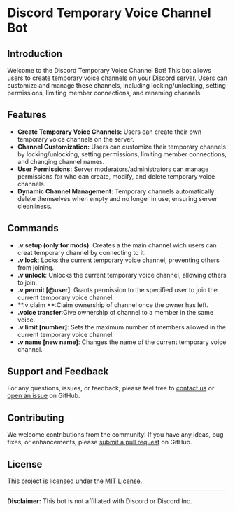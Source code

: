 # Discord Temporary Voice Channel Bot



## Introduction

Welcome to the Discord Temporary Voice Channel Bot! This bot allows users to create temporary voice channels on your Discord server. Users can customize and manage these channels, including locking/unlocking, setting permissions, limiting member connections, and renaming channels.

## Features

- **Create Temporary Voice Channels:** Users can create their own temporary voice channels on the server.
- **Channel Customization:** Users can customize their temporary channels by locking/unlocking, setting permissions, limiting member connections, and changing channel names.
- **User Permissions:** Server moderators/administrators can manage permissions for who can create, modify, and delete temporary voice channels.
- **Dynamic Channel Management:** Temporary channels automatically delete themselves when empty and no longer in use, ensuring server cleanliness.



## Commands

- **.v setup (only for mods)**: Creates a the main channel wich users can creat temporary channel by connecting to it.
- **.v lock**: Locks the current temporary voice channel, preventing others from joining.
- **.v unlock**: Unlocks the current temporary voice channel, allowing others to join.
- **.v permit [@user]**: Grants permission to the specified user to join the current temporary voice channel.
- **.v claim **:Claim ownership of channel once the owner has left.
- **.voice transfer**:Give ownership of channel to a member in the same voice.
- **.v limit [number]**: Sets the maximum number of members allowed in the current temporary voice channel.
- **.v name [new name]**: Changes the name of the current temporary voice channel.

## Support and Feedback

For any questions, issues, or feedback, please feel free to [contact us](elmehdihaytom@gmail.com) or [open an issue]([https://github.com/your/repository/issues](https://github.com/ElmehdiHAYTOM/HIDAN-VOICE/issues)) on GitHub.

## Contributing

We welcome contributions from the community! If you have any ideas, bug fixes, or enhancements, please [submit a pull request]([https://github.com/your/repository/pulls](https://github.com/ElmehdiHAYTOM/HIDAN-VOICE/pulls)) on GitHub.

## License

This project is licensed under the [MIT License](LICENSE).

---

**Disclaimer:** This bot is not affiliated with Discord or Discord Inc.
